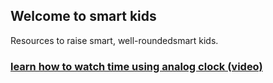## Welcome to smart kids

Resources to raise smart, well-roundedsmart kids.



### [learn how to watch time using analog clock (video)](https://www.youtube.com/watch?v=bZY8WNMRcQ8 )

